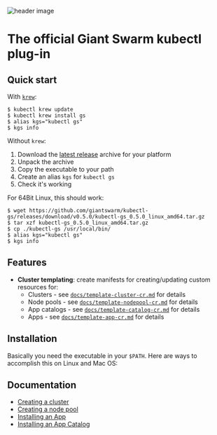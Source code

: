 ![header image](https://user-images.githubusercontent.com/273727/85553386-2ee41980-b624-11ea-91f9-a6bdfe4d10a8.png)

# The official Giant Swarm kubectl plug-in

## Quick start

With [`krew`](https://krew.sigs.k8s.io/):

```nohighlight
$ kubectl krew update
$ kubectl krew install gs
$ alias kgs="kubectl gs"
$ kgs info
```

Without `krew`:

1. Download the [latest release](https://github.com/giantswarm/kubectl-gs/releases/latest) archive for your platform
2. Unpack the archive
3. Copy the executable to your path
4. Create an alias `kgs` for `kubectl gs`
5. Check it's working

For 64Bit Linux, this should work:

```nohighlight
$ wget https://github.com/giantswarm/kubectl-gs/releases/download/v0.5.0/kubectl-gs_0.5.0_linux_amd64.tar.gz
$ tar xzf kubectl-gs_0.5.0_linux_amd64.tar.gz
$ cp ./kubectl-gs /usr/local/bin/
$ alias kgs="kubectl gs"
$ kgs info
```

## Features

- **Cluster templating**: create manifests for creating/updating custom resources for:
  - Clusters - see [`docs/template-cluster-cr.md`](https://github.com/giantswarm/kubectl-gs/blob/master/docs/template-cluster-cr.md) for details
  - Node pools - see [`docs/template-nodepool-cr.md`](https://github.com/giantswarm/kubectl-gs/blob/master/docs/template-nodepool-cr.md) for details
  - App catalogs - see [`docs/template-catalog-cr.md`](https://github.com/giantswarm/kubectl-gs/blob/master/docs/template-catalog-cr.md) for details
  - Apps - see [`docs/template-app-cr.md`](https://github.com/giantswarm/kubectl-gs/blob/master/docs/template-app-cr.md) for details


## Installation

Basically you need the executable in your `$PATH`. Here are ways to accomplish this on Linux and Mac OS:


## Documentation

- [Creating a cluster](https://github.com/giantswarm/kubectl-gs/blob/v0.5.0/docs/template-cluster-cr.md)
- [Creating a node pool](https://github.com/giantswarm/kubectl-gs/blob/v0.5.0/docs/template-nodepool-cr.md)
- [Installing an App](https://github.com/giantswarm/kubectl-gs/blob/v0.5.0/docs/template-app-cr.md)
- [Installing an App Catalog](https://github.com/giantswarm/kubectl-gs/blob/v0.5.0/docs/template-catalog-cr.md)
